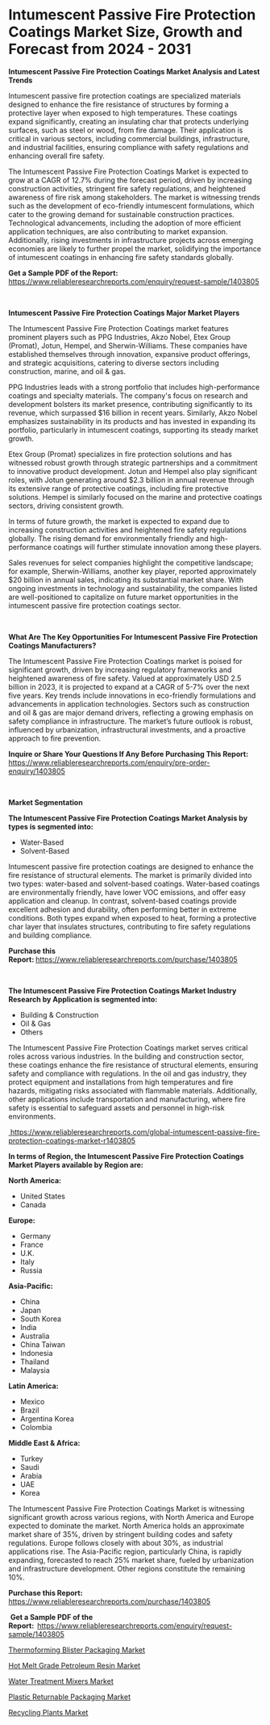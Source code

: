 <p><h1>Intumescent Passive Fire Protection Coatings Market Size, Growth and Forecast from 2024 - 2031</h1></p><p><strong>Intumescent Passive Fire Protection Coatings Market Analysis and Latest Trends</strong></p>
<p><p>Intumescent passive fire protection coatings are specialized materials designed to enhance the fire resistance of structures by forming a protective layer when exposed to high temperatures. These coatings expand significantly, creating an insulating char that protects underlying surfaces, such as steel or wood, from fire damage. Their application is critical in various sectors, including commercial buildings, infrastructure, and industrial facilities, ensuring compliance with safety regulations and enhancing overall fire safety.</p><p>The Intumescent Passive Fire Protection Coatings Market is expected to grow at a CAGR of 12.7% during the forecast period, driven by increasing construction activities, stringent fire safety regulations, and heightened awareness of fire risk among stakeholders. The market is witnessing trends such as the development of eco-friendly intumescent formulations, which cater to the growing demand for sustainable construction practices. Technological advancements, including the adoption of more efficient application techniques, are also contributing to market expansion. Additionally, rising investments in infrastructure projects across emerging economies are likely to further propel the market, solidifying the importance of intumescent coatings in enhancing fire safety standards globally.</p></p>
<p><strong>Get a Sample PDF of the Report:&nbsp;</strong> <a href="https://www.reliableresearchreports.com/enquiry/request-sample/1403805?utm_campaign=28&utm_medium=2&utm_source=Github&utm_content=ia&utm_term=23102024&utm_id=intumescent-passive-fire-protection-coatings">https://www.reliableresearchreports.com/enquiry/request-sample/1403805</a></p>
<p>&nbsp;</p>
<p><strong>Intumescent Passive Fire Protection Coatings Major Market Players</strong></p>
<p><p>The Intumescent Passive Fire Protection Coatings market features prominent players such as PPG Industries, Akzo Nobel, Etex Group (Promat), Jotun, Hempel, and Sherwin-Williams. These companies have established themselves through innovation, expansive product offerings, and strategic acquisitions, catering to diverse sectors including construction, marine, and oil & gas.</p><p>PPG Industries leads with a strong portfolio that includes high-performance coatings and specialty materials. The company's focus on research and development bolsters its market presence, contributing significantly to its revenue, which surpassed $16 billion in recent years. Similarly, Akzo Nobel emphasizes sustainability in its products and has invested in expanding its portfolio, particularly in intumescent coatings, supporting its steady market growth.</p><p>Etex Group (Promat) specializes in fire protection solutions and has witnessed robust growth through strategic partnerships and a commitment to innovative product development. Jotun and Hempel also play significant roles, with Jotun generating around $2.3 billion in annual revenue through its extensive range of protective coatings, including fire protective solutions. Hempel is similarly focused on the marine and protective coatings sectors, driving consistent growth.</p><p>In terms of future growth, the market is expected to expand due to increasing construction activities and heightened fire safety regulations globally. The rising demand for environmentally friendly and high-performance coatings will further stimulate innovation among these players.</p><p>Sales revenues for select companies highlight the competitive landscape; for example, Sherwin-Williams, another key player, reported approximately $20 billion in annual sales, indicating its substantial market share. With ongoing investments in technology and sustainability, the companies listed are well-positioned to capitalize on future market opportunities in the intumescent passive fire protection coatings sector.</p></p>
<p>&nbsp;</p>
<p><strong>What Are The Key Opportunities For Intumescent Passive Fire Protection Coatings Manufacturers?</strong></p>
<p><p>The Intumescent Passive Fire Protection Coatings market is poised for significant growth, driven by increasing regulatory frameworks and heightened awareness of fire safety. Valued at approximately USD 2.5 billion in 2023, it is projected to expand at a CAGR of 5-7% over the next five years. Key trends include innovations in eco-friendly formulations and advancements in application technologies. Sectors such as construction and oil & gas are major demand drivers, reflecting a growing emphasis on safety compliance in infrastructure. The market’s future outlook is robust, influenced by urbanization, infrastructural investments, and a proactive approach to fire prevention.</p></p>
<p><strong>Inquire or Share Your Questions If Any Before Purchasing This Report:</strong> <a href="https://www.reliableresearchreports.com/enquiry/pre-order-enquiry/1403805?utm_campaign=28&utm_medium=2&utm_source=Github&utm_content=ia&utm_term=23102024&utm_id=intumescent-passive-fire-protection-coatings">https://www.reliableresearchreports.com/enquiry/pre-order-enquiry/1403805</a></p>
<p>&nbsp;</p>
<p><strong>Market Segmentation</strong></p>
<p><strong>The Intumescent Passive Fire Protection Coatings Market Analysis by types is segmented into:</strong></p>
<p><ul><li>Water-Based</li><li>Solvent-Based</li></ul></p>
<p><p>Intumescent passive fire protection coatings are designed to enhance the fire resistance of structural elements. The market is primarily divided into two types: water-based and solvent-based coatings. Water-based coatings are environmentally friendly, have lower VOC emissions, and offer easy application and cleanup. In contrast, solvent-based coatings provide excellent adhesion and durability, often performing better in extreme conditions. Both types expand when exposed to heat, forming a protective char layer that insulates structures, contributing to fire safety regulations and building compliance.</p></p>
<p><strong>Purchase this Report:&nbsp;</strong><a href="https://www.reliableresearchreports.com/purchase/1403805?utm_campaign=28&utm_medium=2&utm_source=Github&utm_content=ia&utm_term=23102024&utm_id=intumescent-passive-fire-protection-coatings">https://www.reliableresearchreports.com/purchase/1403805</a></p>
<p>&nbsp;</p>
<p><strong>The Intumescent Passive Fire Protection Coatings Market Industry Research by Application is segmented into:</strong></p>
<p><ul><li>Building & Construction</li><li>Oil & Gas</li><li>Others</li></ul></p>
<p><p>The Intumescent Passive Fire Protection Coatings market serves critical roles across various industries. In the building and construction sector, these coatings enhance the fire resistance of structural elements, ensuring safety and compliance with regulations. In the oil and gas industry, they protect equipment and installations from high temperatures and fire hazards, mitigating risks associated with flammable materials. Additionally, other applications include transportation and manufacturing, where fire safety is essential to safeguard assets and personnel in high-risk environments.</p></p>
<p><a href="https://www.reliableresearchreports.com/global-intumescent-passive-fire-protection-coatings-market-r1403805?utm_campaign=28&utm_medium=2&utm_source=Github&utm_content=ia&utm_term=23102024&utm_id=intumescent-passive-fire-protection-coatings">&nbsp;https://www.reliableresearchreports.com/global-intumescent-passive-fire-protection-coatings-market-r1403805</a></p>
<p><strong>In terms of Region, the Intumescent Passive Fire Protection Coatings Market Players available by Region are:</strong></p>
<p>
    <p> <strong> North America: </strong>
        <ul>
            <li>United States</li>
            <li>Canada</li>
        </ul>
        </p> 
    <p> <strong> Europe: </strong>
        <ul>
            <li>Germany</li>
            <li>France</li>
            <li>U.K.</li>
            <li>Italy</li>
            <li>Russia</li>
        </ul>
        </p> 
    <p> <strong> Asia-Pacific: </strong>
        <ul>
            <li>China</li>
            <li>Japan</li>
            <li>South Korea</li>
            <li>India</li>
            <li>Australia</li>
            <li>China Taiwan</li>
            <li>Indonesia</li>
            <li>Thailand</li>
            <li>Malaysia</li>
        </ul>
        </p> 
    <p> <strong> Latin America: </strong>
        <ul>
            <li>Mexico</li>
            <li>Brazil</li>
            <li>Argentina Korea</li>
            <li>Colombia</li>
        </ul>
        </p> 
    <p> <strong> Middle East & Africa: </strong>
        <ul>
            <li>Turkey</li>
            <li>Saudi</li>
            <li>Arabia</li>
            <li>UAE</li>
            <li>Korea</li>
        </ul>
    </p>
    </p>
<p><p>The Intumescent Passive Fire Protection Coatings Market is witnessing significant growth across various regions, with North America and Europe expected to dominate the market. North America holds an approximate market share of 35%, driven by stringent building codes and safety regulations. Europe follows closely with about 30%, as industrial applications rise. The Asia-Pacific region, particularly China, is rapidly expanding, forecasted to reach 25% market share, fueled by urbanization and infrastructure development. Other regions constitute the remaining 10%.</p></p>
<p><strong>Purchase this Report: </strong><a href="https://www.reliableresearchreports.com/purchase/1403805?utm_campaign=28&utm_medium=2&utm_source=Github&utm_content=ia&utm_term=23102024&utm_id=intumescent-passive-fire-protection-coatings">https://www.reliableresearchreports.com/purchase/1403805</a></p>
<p>&nbsp;<strong>Get a Sample PDF of the Report:&nbsp;&nbsp;</strong><a href="https://www.reliableresearchreports.com/enquiry/request-sample/1403805?utm_campaign=28&utm_medium=2&utm_source=Github&utm_content=ia&utm_term=23102024&utm_id=intumescent-passive-fire-protection-coatings">https://www.reliableresearchreports.com/enquiry/request-sample/1403805</a></p>
<p><strong></strong></p>
<p><p><a href="https://www.linkedin.com/pulse/thermoforming-blister-packaging-market-innovations-trends-nruac?utm_campaign=28&utm_medium=2&utm_source=Github&utm_content=ia&utm_term=23102024&utm_id=intumescent-passive-fire-protection-coatings">Thermoforming Blister Packaging Market</a></p><p><a href="https://github.com/RuthLucas64/Market-Research-Report-List-1/blob/main/hot-melt-grade-petroleum-resin-market.md?utm_campaign=28&utm_medium=2&utm_source=Github&utm_content=ia&utm_term=23102024&utm_id=intumescent-passive-fire-protection-coatings">Hot Melt Grade Petroleum Resin Market</a></p><p><a href="https://issuu.com/reportprime-2/docs/water-treatment-mixers-market-size-_97dc05f2b6bcd4?utm_campaign=28&utm_medium=2&utm_source=Github&utm_content=ia&utm_term=23102024&utm_id=intumescent-passive-fire-protection-coatings">Water Treatment Mixers Market</a></p><p><a href="https://www.linkedin.com/pulse/key-drivers-plastic-returnable-packaging-market-trends-esdvc?utm_campaign=28&utm_medium=2&utm_source=Github&utm_content=ia&utm_term=23102024&utm_id=intumescent-passive-fire-protection-coatings">Plastic Returnable Packaging Market</a></p><p><a href="https://issuu.com/reportprime-2/docs/recycling-plants-market-size-2030.p_323db4c8b54a37?utm_campaign=28&utm_medium=2&utm_source=Github&utm_content=ia&utm_term=23102024&utm_id=intumescent-passive-fire-protection-coatings">Recycling Plants Market</a></p></p>